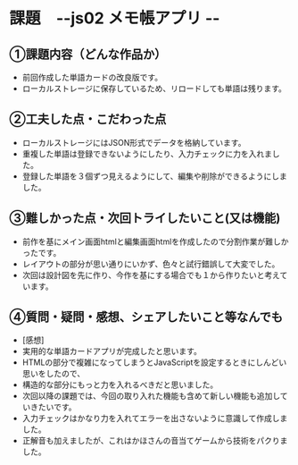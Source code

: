 # 課題　--js02 メモ帳アプリ --

## ①課題内容（どんな作品か）
- 前回作成した単語カードの改良版です。
- ローカルストレージに保存しているため、リロードしても単語は残ります。

## ②工夫した点・こだわった点
- ローカルストレージにはJSON形式でデータを格納しています。
- 重複した単語は登録できないようにしたり、入力チェックに力を入れました。
- 登録した単語を３個ずつ見えるようにして、編集や削除ができるようにしました。


## ③難しかった点・次回トライしたいこと(又は機能)
- 前作を基にメイン画面htmlと編集画面htmlを作成したので分割作業が難しかったです。
- レイアウトの部分が思い通りにいかず、色々と試行錯誤して大変でした。
- 次回は設計図を先に作り、今作を基にする場合でも１から作りたいと考えています。

## ④質問・疑問・感想、シェアしたいこと等なんでも
- [感想]
- 実用的な単語カードアプリが完成したと思います。
- HTMLの部分で複雑になってしまうとJavaScriptを設定するときにしんどい思いをしたので、
- 構造的な部分にもっと力を入れるべきだと思いました。
- 次回以降の課題では、今回の取り入れた機能も含めて新しい機能も追加していきたいです。
- 入力チェックはかなり力を入れてエラーを出さないように意識して作成しました。
- 正解音も加えましたが、これはかほさんの音当てゲームから技術をパクりました。

